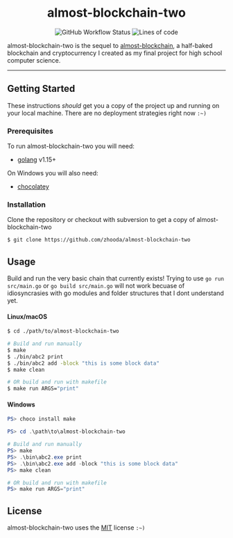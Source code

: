 <h1 align="center">almost-blockchain-two</h1>
<p align="center"><img alt="GitHub Workflow Status" src="https://img.shields.io/github/workflow/status/zhooda/almost-blockchain-two/Go?style=flat-square">
<img alt="Lines of code" src="https://img.shields.io/tokei/lines/github/zhooda/almost-blockchain-two?color=crimson&label=lines%20of%20code&style=flat-square"></p>


<div style="margin-bottom: 2%"></div>

almost-blockchain-two is the sequel to [almost-blockchain](https://github.com/zhooda/almost-blockchain), a half-baked blockchain and cryptocurrency I created as my final project for high school computer science. 

<div style="margin-bottom: 2%"></div>

---
<div style="margin-bottom: 2%"></div>

## Getting Started

These instructions *should* get you a copy of the project up and running
on your local machine. There are no deployment strategies right now `:~)`

### Prerequisites

To run almost-blockchain-two you will need:

- [golang](https://golang.org/) v1.15+

On Windows you will also need:

- [chocolatey](https://chocolatey.org/)

### Installation

Clone the repository or checkout with subversion to get a copy of almost-blockchain-two

```bash
$ git clone https://github.com/zhooda/almost-blockchain-two
```

## Usage

Build and run the very basic chain that currently exists! Trying to use `go run src/main.go` or `go build src/main.go` will not work becuase of idiosyncrasies with go modules and folder structures that I dont understand yet.

#### Linux/macOS

```bash
$ cd ./path/to/almost-blockchain-two

# Build and run manually
$ make
$ ./bin/abc2 print
$ ./bin/abc2 add -block "this is some block data"
$ make clean

# OR build and run with makefile
$ make run ARGS="print"
```

#### Windows

```powershell
PS> choco install make

PS> cd .\path\to\almost-blockchain-two

# Build and run manually
PS> make
PS> .\bin\abc2.exe print
PS> .\bin\abc2.exe add -block "this is some block data"
PS> make clean

# OR build and run with makefile
PS> make run ARGS="print"
```

## License
almost-blockchain-two uses the [MIT](https://choosealicense.com/licenses/mit/) license `:~)`
